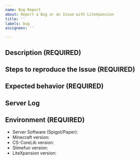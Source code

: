```yaml
---
name: Bug Report
about: Report a Bug or an Issue with LiteXpansion
title: ''
labels: bug
assignees: ''

---
```


<!-- FILL IN THE FORM BELOW -->

## Description (REQUIRED)
<!-- A clear and detailed description of what went wrong. -->
<!-- The more information you can provide, the easier we can handle this problem. -->
<!-- Start writing below this line -->


## Steps to reproduce the Issue (REQUIRED)
<!-- Tell us the exact steps to reproduce this issue, the more detailed the easier we can reproduce it. -->
<!-- Youtube Videos and Screenshots are recommended! -->
<!-- Start writing below this line -->


## Expected behavior (REQUIRED)
<!-- What were you expecting to happen? -->
<!-- What do you think would have been the correct behaviour? -->
<!-- Start writing below this line -->


## Server Log
<!-- Take a look at your Server Log and post any errors you can find via https://pastebin.com/ -->
<!-- If you are unsure about it, post your full log, you can find it under /logs/latest.log -->
<!-- Start writing below this line -->


## Environment (REQUIRED)
<!-- Any info without the exact version numbers will be closed! -->
<!-- "latest" IS NOT A VERSION NUMBER. -->
<!-- We recommend running "/sf versions" and showing us a screenshot of that. -->
<!-- Make sure that the screenshot covers the entire output of that command. -->
<!-- If your issue is related to other plugins, make sure to include the versions of these plugins too! -->

 - Server Software (Spigot/Paper):
 - Minecraft version:
 - CS-CoreLib version:
 - Slimefun version:
 - LiteXpansion version:
